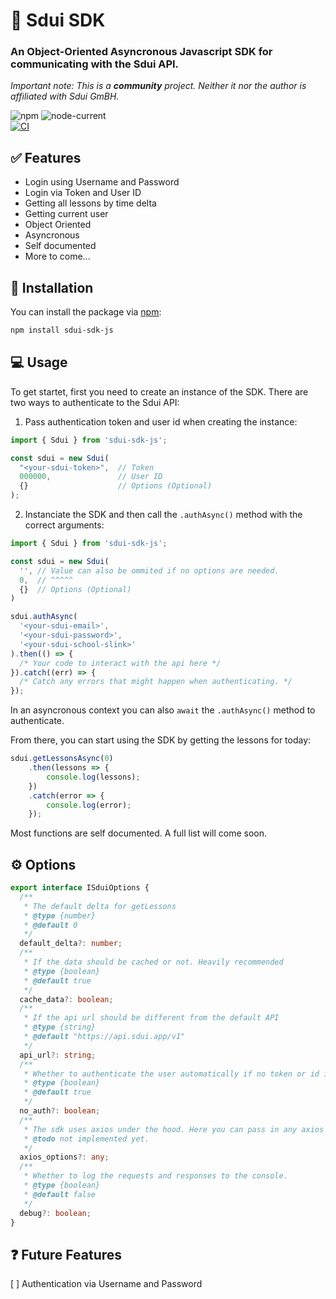 # 📆 Sdui SDK

### An Object-Oriented Asyncronous Javascript SDK for communicating with the Sdui API.

_Important note: This is a ***community*** project. Neither it nor the author is affiliated with Sdui GmBH._

![npm](https://img.shields.io/npm/v/sdui-sdk-js?style=for-the-badge)
![node-current](https://img.shields.io/node/v/sdui-sdk-js?style=for-the-badge) \
[![CI](https://github.com/AnnikenYT/sdui-sdk-js/actions/workflows/main.yml/badge.svg)](https://github.com/AnnikenYT/sdui-sdk-js/actions/workflows/main.yml)

## ✅ Features

- Login using Username and Password
- Login via Token and User ID
- Getting all lessons by time delta
- Getting current user
- Object Oriented
- Asyncronous
- Self documented
- More to come...

## 📝 Installation

You can install the package via [npm](https://www.npmjs.com/package/sdui-sdk-js):

```bash
npm install sdui-sdk-js
```

## 💻 Usage

To get startet, first you need to create an instance of the SDK.
There are two ways to authenticate to the Sdui API:
1. Pass authentication token and user id when creating the instance:

```ts
import { Sdui } from 'sdui-sdk-js';

const sdui = new Sdui(
  "<your-sdui-token>",  // Token
  000000,               // User ID
  {}                    // Options (Optional)
);

```

2. Instanciate the SDK and then call the `.authAsync()` method with the correct arguments:

```ts
import { Sdui } from 'sdui-sdk-js';

const sdui = new Sdui(
  '', // Value can also be ommited if no options are needed.
  0,  // ^^^^^
  {}  // Options (Optional)
)

sdui.authAsync(
  '<your-sdui-email>',
  '<your-sdui-password>',
  '<your-sdui-school-slink>'
).then(() => {
  /* Your code to interact with the api here */
}).catch((err) => {
  /* Catch any errors that might happen when authenticating. */
});

```

In an asyncronous context you can also `await` the `.authAsync()` method to authenticate.

From there, you can start using the SDK by getting the lessons for today:

```ts
sdui.getLessonsAsync(0)
    .then(lessons => {
        console.log(lessons);
    })
    .catch(error => {
        console.log(error);
    });
```

Most functions are self documented. A full list will come soon.

## ⚙ Options

```ts
export interface ISduiOptions {
  /**
   * The default delta for getLessons
   * @type {number}
   * @default 0
   */
  default_delta?: number;
  /**
   * If the data should be cached or not. Heavily recommended
   * @type {boolean}
   * @default true
   */
  cache_data?: boolean;
  /**
   * If the api url should be different from the default API
   * @type {string}
   * @default "https://api.sdui.app/v1"
   */
  api_url?: string;
  /**
   * Whether to authenticate the user automatically if no token or id is provided. If this is false, and no token or id is provided, you will need to authenticate manually.
   * @type {boolean}
   * @default true
   */
  no_auth?: boolean;
  /**
   * The sdk uses axios under the hood. Here you can pass in any axios options you want to use.
   * @todo not implemented yet.
   */
  axios_options?: any;
  /**
   * Whether to log the requests and responses to the console.
   * @type {boolean}
   * @default false
   */
  debug?: boolean;
}
```

## ❓ Future Features

[ ] Authentication via Username and Password